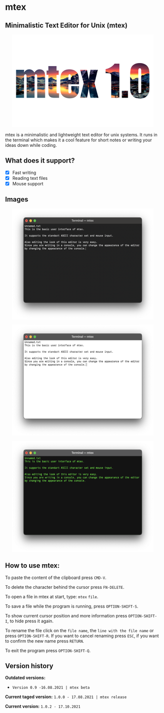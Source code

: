 # mtex

## Minimalistic Text Editor for Unix (mtex) ##


<p align="center">
  <img width="460" height="300" src="/Images/logo_mtex_1_0.png">
</p>


mtex is a minimalistic and lightweight text editor for unix systems. It runs in the terminal which makes it a cool feature for short notes or writing your ideas down while coding.

## What does it support? ##

- [x] Fast writing
- [x] Reading text files
- [x] Mouse support

## Images ##

<p align="center">
  <img width="460" height="360" src="/Images/mtex_view_1_0.png">
</p>
<p align="center">
  <img width="460" height="360" src="/Images/mtex_view_1_0(2).png">
</p>
<p align="center">
  <img width="460" height="360" src="/Images/mtex_view_1_0(3).png">
</p>

## How to use mtex: ##

To paste the content of the clipboard press `CMD-V`.

To delete the character behind the cursor press `FN-DELETE`.

To open a file in mtex at start, type: `mtex` `file`.

To save a file while the program is running, press `OPTION-SHIFT-S`.

To show current cursor position and more information press `OPTION-SHIFT-I`, to
hide press it again.

To rename the file click on the `file name`, the `line with the file name` or
press `OPTION-SHIFT-R`. If you want to cancel renaming press `ESC`, if you want
to confirm the new name press `RETURN`.

To exit the program press `OPTION-SHIFT-Q`.

## Version history ##
**Outdated versions:**

* `Version 0.9 -16.08.2021 | mtex beta`

**Current taged version:** `1.0.0 - 17.08.2021 | mtex release`

**Current version:** `1.0.2 - 17.10.2021`
